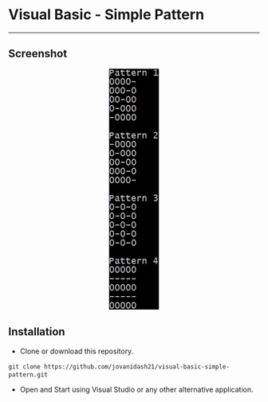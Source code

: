 # Visual Basic - Simple Pattern
---

## Screenshot
<p align="center"> 
	<img src="https://raw.githubusercontent.com/jovanidash21/visual-basic-simple-pattern/master/screenshot.jpg">
</p>

## Installation
* Clone or download this repository.
```
git clone https://github.com/jovanidash21/visual-basic-simple-pattern.git
```
* Open and Start using Visual Studio or any other alternative application.